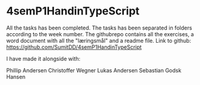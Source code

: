 # 4semP1HandinTypeScript

All the tasks has been completed. The tasks has been separated in folders according to the week number. 
The githubrepo contains all the exercises, a word document with all the "læringsmål" and a readme file. 
Link to github: https://github.com/SumitDD/4semP1HandinTypeScript

I have made it alongside with: 

Phillip Andersen
Christoffer Wegner
Lukas Andersen
Sebastian Godsk Hansen
